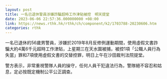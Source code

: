 ```yaml
---
layout: post
title: 一名已退休警員涉嫌詐騙超時工作津貼被控　明天提堂
date: 2023-06-06 22:57:36.000000000 +08:00
link: https://news.rthk.hk/rthk/ch/component/k2/1703788-20230606.htm
categories: rthk
---
```


一名已退休的56歲男警員，涉嫌於2019年8月反修例運動期間，使用虛假文書詐騙大約4萬6千元超時工作津貼，上星期三在天水圍被捕，被控1項「公職人員行為失當」罪和7項使用虛假文書的交替控罪，明日上午在沙田裁判法院提堂。

警方表示，非常重視警隊人員的操守，任何人員干犯違法行為，警隊絕不容忍和姑息，定必按既定機制公平公正調查。
